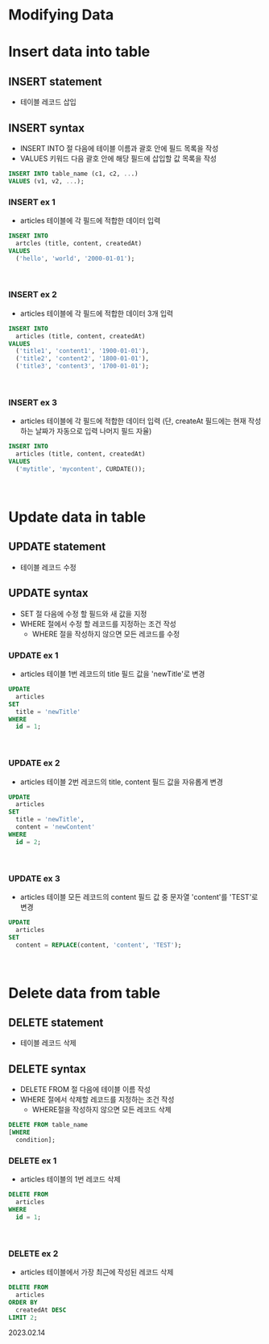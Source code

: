 # **Modifying Data**

# Insert data into table

## INSERT statement
* 테이블 레코드 삽입

## INSERT syntax
* INSERT INTO 절 다음에 테이블 이름과 괄호 안에 필드 목록을 작성
* VALUES 키워드 다음 괄호 안에 해당 필드에 삽입할 값 목록을 작성
```sql
INSERT INTO table_name (c1, c2, ...)
VALUES (v1, v2, ...);
```

### INSERT ex 1
* articles 테이블에 각 필드에 적합한 데이터 입력
```sql
INSERT INTO
  artcles (title, content, createdAt)
VALUES
  ('hello', 'world', '2000-01-01');
```

<br/>

### INSERT ex 2
* articles 테이블에 각 필드에 적합한 데이터 3개 입력
```sql
INSERT INTO
  articles (title, content, createdAt)
VALUES
  ('title1', 'content1', '1900-01-01'),
  ('title2', 'content2', '1800-01-01'),
  ('title3', 'content3', '1700-01-01');
```

<br/>

### INSERT ex 3
* articles 테이블에 각 필드에 적합한 데이터 입력 (단, createAt 필드에는 현재 작성하는 날짜가 자동으로 입력 나머지 필드 자율)
```sql
INSERT INTO
  articles (title, content, createdAt)
VALUES
  ('mytitle', 'mycontent', CURDATE());
```

<br/>

# Update data in table

## UPDATE statement
* 테이블 레코드 수정

## UPDATE syntax
* SET 절 다음에 수정 할 필드와 새 값을 지정
* WHERE 절에서 수정 할 레코드를 지정하는 조건 작성
  * WHERE 절을 작성하지 않으면 모든 레코드를 수정

### UPDATE ex 1
* articles 테이블 1번 레코드의 title 필드 값을 'newTitle'로 변경
```sql
UPDATE
  articles
SET
  title = 'newTitle'
WHERE
  id = 1;
```

<br/>

### UPDATE ex 2
* articles 테이블 2번 레코드의 title, content 필드 값을 자유롭게 변경
```sql
UPDATE
  articles
SET
  title = 'newTitle',
  content = 'newContent'
WHERE
  id = 2;
```

<br/>

### UPDATE ex 3
* articles 테이블 모든 레코드의 content 필드 값 중 문자열 'content'를 'TEST'로 변경
```sql
UPDATE
  articles
SET
  content = REPLACE(content, 'content', 'TEST');
```

<br/>

# Delete data from table

## DELETE statement
* 테이블 레코드 삭제

## DELETE syntax
* DELETE FROM 절 다음에 테이블 이름 작성
* WHERE 절에서 삭제할 레코드를 지정하는 조건 작성
  * WHERE절을 작성하지 않으면 모든 레코드 삭제
```sql
DELETE FROM table_name
[WHERE
  condition];
```

### DELETE ex 1
* articles 테이블의 1번 레코드 삭제
```sql
DELETE FROM
  articles
WHERE
  id = 1;
```

<br/>

### DELETE ex 2
* articles 테이블에서 가장 최근에 작성된 레코드 삭제
```sql
DELETE FROM
  articles
ORDER BY
  createdAt DESC
LIMIT 2;
```

2023.02.14